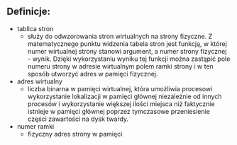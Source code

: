 ## Definicje:
  - tablica stron
    - służy do odwzorowania stron wirtualnych na strony fizyczne. Z matematycznego punktu widzenia tabela stron jest funkcją, w której numer wirtualnej strony stanowi argument, a numer strony fizycznej - wynik. Dzięki wykorzystaniu wyniku tej funkcji można zastąpić pole numeru strony w adresie wirtualnym polem ramki strony i w ten sposób utworzyć adres w pamięci fizycznej.
  - adres wirtualny
    - liczba binarna w pamięci wirtualnej, która umożliwia procesowi wykorzystanie lokalizacji w pamięci głównej niezależnie od innych procesów i wykorzystanie większej ilości miejsca niż faktycznie istnieje w pamięci głównej poprzez tymczasowe przeniesienie części zawartości na dysk twardy.
  - numer ramki
    - fizyczny adres strony w pamięci
  